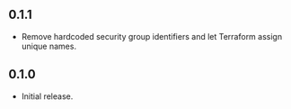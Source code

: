 ## 0.1.1

- Remove hardcoded security group identifiers and let Terraform assign unique
  names.

## 0.1.0

- Initial release.
